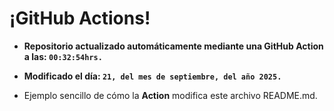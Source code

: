 # ¡GitHub Actions!
* **Repositorio actualizado automáticamente mediante una GitHub Action a las: `00:32:54hrs.`**
* **Modificado el día: `21, del mes de septiembre, del año 2025.`**

* Ejemplo sencillo de cómo la **Action** modifica este archivo README.md.
